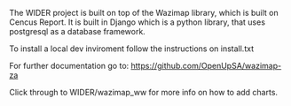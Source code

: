The WIDER project is built on top of the Wazimap library, which is built on Cencus Report.
It is built in Django which is a python library, that uses postgresql as a database framework.

To install a local dev inviroment follow the instructions on install.txt

For further documentation go to: https://github.com/OpenUpSA/wazimap-za

Click through to WIDER/wazimap_ww for more info on how to add charts.
